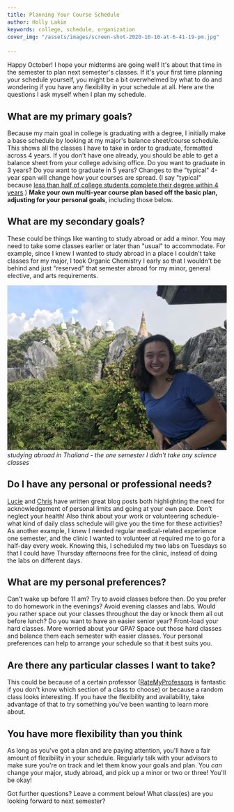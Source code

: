 ```yaml
---
title: Planning Your Course Schedule
author: Holly Lakin
keywords: college, schedule, organization
cover_img: "/assets/images/screen-shot-2020-10-10-at-6-41-19-pm.jpg"

---
```

Happy October! I hope your midterms are going well! It's about that time in the semester to plan next semester's classes. If it's your first time planning your schedule yourself, you might be a bit overwhelmed by what to do and wondering if you have any flexibility in your schedule at all. Here are the questions I ask myself when I plan my schedule.

## What are my primary goals?

Because my main goal in college is graduating with a degree, I initially make a base schedule by looking at my major's balance sheet/course schedule. This shows all the classes I have to take in order to graduate, formatted across 4 years. If you don't have one already, you should be able to get a balance sheet from your college advising office. Do you want to graduate in 3 years? Do you want to graduate in 5 years? Changes to the "typical" 4-year span will change how your courses are spread. (I say "typical" because [less than half of college students complete their degree within 4 years](https://nces.ed.gov/programs/raceindicators/indicator_red.asp "College Graduation Rates").) **Make your own multi-year course plan based off the basic plan, adjusting for your personal goals**, including those below.

## What are my secondary goals?

These could be things like wanting to study abroad or add a minor. You may need to take some classes earlier or later than "usual" to accommodate. For example, since I knew I wanted to study abroad in a place I couldn't take classes for my major, I took Organic Chemistry I early so that I wouldn't be behind and just "reserved" that semester abroad for my minor, general elective, and arts requirements.

![Holly in front of a hilltop temple in Lampang, Thailand](/assets/images/img_3849.jpeg "Studying Abroad")_studying abroad in Thailand - the one semester I didn't take any science classes_

## Do I have any personal or professional needs?

[Lucie](https://blog.sebsscholarship.org/2020/09/22/a-practical-guide-to-managing-mental-illness-in-college.html "Lucie's post") and [Chris](https://blog.sebsscholarship.org/2020/09/29/the-strength-of-fragility.html "Chris' post") have written great blog posts both highlighting the need for acknowledgement of personal limits and going at your own pace. Don't neglect your health! Also think about your work or volunteering schedule- what kind of daily class schedule will give you the time for these activities? As another example, I knew I needed regular medical-related experience one semester, and the clinic I wanted to volunteer at required me to go for a half-day every week. Knowing this, I scheduled my two labs on Tuesdays so that I could have Thursday afternoons free for the clinic, instead of doing the labs on different days.

## What are my personal preferences?

Can't wake up before 11 am? Try to avoid classes before then. Do you prefer to do homework in the evenings? Avoid evening classes and labs. Would you rather space out your classes throughout the day or knock them all out before lunch? Do you want to have an easier senior year? Front-load your hard classes. More worried about your GPA? Space out those hard classes and balance them each semester with easier classes. Your personal preferences can help to arrange your schedule so that it best suits you.

## Are there any particular classes I want to take?

This could be because of a certain professor ([RateMyProfessors](https://www.ratemyprofessors.com "RateMyProfessors") is fantastic if you don't know which section of a class to choose) or because a random class looks interesting. If you have the flexibility and availability, take advantage of that to try something you've been wanting to learn more about.

## You have more flexibility than you think

As long as you've got a plan and are paying attention, you'll have a fair amount of flexibility in your schedule. Regularly talk with your advisors to make sure you're on track and let them know your goals and plan. You _can_ change your major, study abroad, and pick up a minor or two or three! You'll be okay!

Got further questions? Leave a comment below! What class(es) are you looking forward to next semester?
